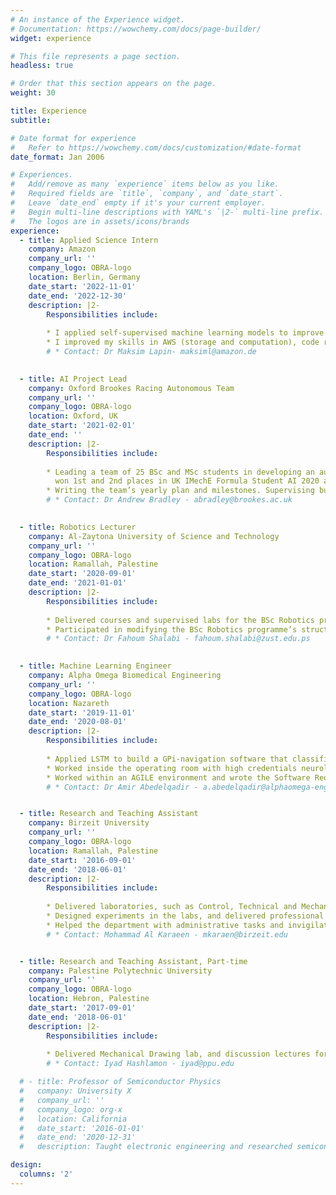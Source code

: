 ```yaml
---
# An instance of the Experience widget.
# Documentation: https://wowchemy.com/docs/page-builder/
widget: experience

# This file represents a page section.
headless: true

# Order that this section appears on the page.
weight: 30

title: Experience
subtitle:

# Date format for experience
#   Refer to https://wowchemy.com/docs/customization/#date-format
date_format: Jan 2006

# Experiences.
#   Add/remove as many `experience` items below as you like.
#   Required fields are `title`, `company`, and `date_start`.
#   Leave `date_end` empty if it's your current employer.
#   Begin multi-line descriptions with YAML's `|2-` multi-line prefix.
#   The logos are in assets/icons/brands
experience:
  - title: Applied Science Intern
    company: Amazon
    company_url: ''
    company_logo: OBRA-logo
    location: Berlin, Germany
    date_start: '2022-11-01'
    date_end: '2022-12-30'
    description: |2-
        Responsibilities include:
        
        * I applied self-supervised machine learning models to improve damage detection in Amazon Fulfilment Centers.
        * I improved my skills in AWS (storage and computation), code review, and documentations.
        # * Contact: Dr Maksim Lapin- maksiml@amazon.de
  

  - title: AI Project Lead
    company: Oxford Brookes Racing Autonomous Team
    company_url: ''
    company_logo: OBRA-logo
    location: Oxford, UK
    date_start: '2021-02-01'
    date_end: ''
    description: |2-
        Responsibilities include:
        
        * Leading a team of 25 BSc and MSc students in developing an autonomous driving system for Formula-1 car. The team
          won 1st and 2nd places in UK IMechE Formula Student AI 2020 and 2021 competitions, respectively.
        * Writing the team’s yearly plan and milestones. Supervising budget, recruitment, and research&industry connections.
        # * Contact: Dr Andrew Bradley - abradley@brookes.ac.uk

  
  - title: Robotics Lecturer
    company: Al-Zaytona University of Science and Technology
    company_url: ''
    company_logo: OBRA-logo
    location: Ramallah, Palestine
    date_start: '2020-09-01'
    date_end: '2021-01-01'
    description: |2-
        Responsibilities include:
        
        * Delivered courses and supervised labs for the BSc Robotics programme.
        * Participated in modifying the BSc Robotics programme’s structure to include latest technology and suit market needs.
        # * Contact: Dr Fahoum Shalabi - fahoum.shalabi@zust.edu.ps

  
  - title: Machine Learning Engineer
    company: Alpha Omega Biomedical Engineering
    company_url: ''
    company_logo: OBRA-logo
    location: Nazareth
    date_start: '2019-11-01'
    date_end: '2020-08-01'
    description: |2-
        Responsibilities include:
        
        * Applied LSTM to build a GPi-navigation software that classified microelectrode recordings series and detected the Striatum-GPe-GPi borders online in Parkinson’s disease, with an accuracy of 91.1%.
        * Worked inside the operating room with high credentials neurologists, observed the algorithm’s performance, recorded feedback, and modified the algorithm accordingly.
        * Worked within an AGILE environment and wrote the Software Requirements Specification (SRS) for the GPi-Navigation software.
        # * Contact: Dr Amir Abedelqadir - a.abedelqadir@alphaomega-eng.com


  - title: Research and Teaching Assistant
    company: Birzeit University
    company_url: ''
    company_logo: OBRA-logo
    location: Ramallah, Palestine
    date_start: '2016-09-01'
    date_end: '2018-06-01'
    description: |2-
        Responsibilities include:
        
        * Delivered laboratories, such as Control, Technical and Mechanical Drawing, Vibrations, Thermal Applications, Mechanics.
        * Designed experiments in the labs, and delivered professional skills workshops for the students.
        * Helped the department with administrative tasks and invigilate exams and tests.
        # * Contact: Mohammad Al Karaeen - mkaraen@birzeit.edu


  - title: Research and Teaching Assistant, Part-time
    company: Palestine Polytechnic University
    company_url: ''
    company_logo: OBRA-logo
    location: Hebron, Palestine
    date_start: '2017-09-01'
    date_end: '2018-06-01'
    description: |2-
        Responsibilities include:
        
        * Delivered Mechanical Drawing lab, and discussion lectures for Dynamics, Machines Dynamics, and Control Theory.
        # * Contact: Iyad Hashlamon - iyad@ppu.edu

  # - title: Professor of Semiconductor Physics
  #   company: University X
  #   company_url: ''
  #   company_logo: org-x
  #   location: California
  #   date_start: '2016-01-01'
  #   date_end: '2020-12-31'
  #   description: Taught electronic engineering and researched semiconductor physics.

design:
  columns: '2'
---
```

